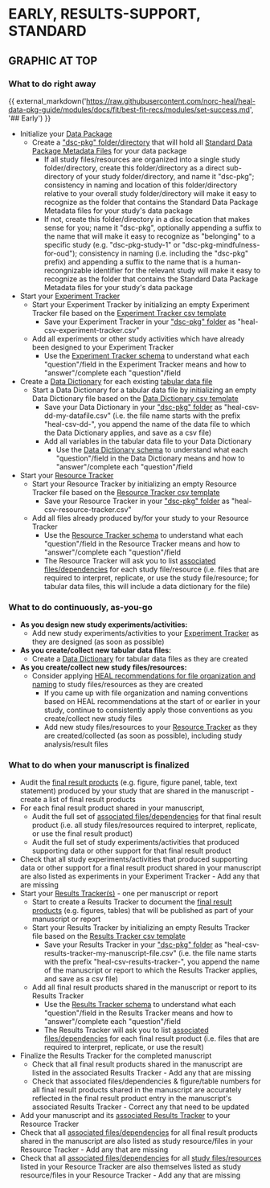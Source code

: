 # EARLY, RESULTS-SUPPORT, STANDARD


## GRAPHIC AT TOP


### What to do **right away**    
{{ external_markdown('https://raw.githubusercontent.com/norc-heal/heal-data-pkg-guide/modules/docs/fit/best-fit-recs/modules/set-success.md', '## Early') }}

* Initialize your [Data Package](../terms/index.md#data-package)  
  * Create a ["dsc-pkg" folder/directory](../terms/index.md#dsc-pkg-folder) that will hold all [Standard Data Package Metadata Files](../terms/index.md#standard-data-package-metadata-files) for your data package
    * If all study files/resources are organized into a single study folder/directory, create this folder/directory as a direct sub-directory of your study folder/directory, and name it "dsc-pkg"; consistency in naming and location of this folder/directory relative to your overall study folder/directory will make it easy to recognize as the folder that contains the Standard Data Package Metadata files for your study's data package
    * If not, create this folder/directory in a disc location that makes sense for you; name it "dsc-pkg", optionally appending a suffix to the name that will make it easy to recognize as "belonging" to a specific study (e.g. "dsc-pkg-study-1" or "dsc-pkg-mindfulness-for-oud"); consistency in naming (i.e. including the "dsc-pkg" prefix) and appending a suffix to the name that is a human-recongnizable identifier for the relevant study will make it easy to recognize as the folder that contains the Standard Data Package Metadata files for your study's data package  
* Start your [Experiment Tracker](../terms/index.md#experiment-tracker) 
  * Start your Experiment Tracker by initializing an empty Experiment Tracker file based on the [Experiment Tracker csv template](https://raw.githubusercontent.com/norc-heal/heal-data-pkg-tool/main/heal-csv-experiment-tracker.csv)
    * Save your Experiment Tracker in your ["dsc-pkg" folder](../terms/index.md#dsc-pkg-folder) as "heal-csv-experiment-tracker.csv"
  * Add all experiments or other study activities which have already been designed to your Experiment Tracker
    * Use the [Experiment Tracker schema](../schemas/md_resource_tracker.md) to understand what each "question"/field in the Experiment Tracker means and how to "answer"/complete each "question"/field 
* Create a [Data Dictionary](../terms/index.md#data-dictionary) for each existing [tabular data file](../terms/index.md#tabular-data-file)
  * Start a Data Dictionary for a tabular data file by initializing an empty Data Dictionary file based on the [Data Dictionary csv template](../csv-templates/heal-csv-data-dictionary.csv)
    * Save your Data Dictionary in your ["dsc-pkg" folder](../terms/index.md#dsc-pkg-folder) as "heal-csv-dd-my-datafile.csv" (i.e. the file name starts with the prefix "heal-csv-dd-", you append the name of the data file to which the Data Dictionary applies, and save as a csv file)
    * Add all variables in the tabular data file to your Data Dictionary
      * Use the [Data Dictionary schema](../schemas/md_data_dictionary.md) to understand what each "question"/field in the Data Dictionary means and how to "answer"/complete each "question"/field 
* Start your [Resource Tracker](../terms/index.md#resource-tracker)
  * Start your Resource Tracker by initializing an empty Resource Tracker file based on the [Resource Tracker csv template](https://raw.githubusercontent.com/norc-heal/heal-data-pkg-tool/main/heal-csv-resource-tracker.csv)
    * Save your Resource Tracker in your ["dsc-pkg" folder](../terms/index.md#dsc-pkg-folder) as "heal-csv-resource-tracker.csv"
  * Add all files already produced by/for your study to your Resource Tracker
    * Use the [Resource Tracker schema](../schemas/md_resource_tracker.md) to understand what each "question"/field in the Resource Tracker means and how to "answer"/complete each "question"/field  
    * The Resource Tracker will ask you to list [associated files/dependencies](../terms/index.md#associated-filesdependencies) for each study file/resource (i.e. files that are required to interpret, replicate, or use the study file/resource; for tabular data files, this will include a data dictionary for the file)


### What to do **continuously, as-you-go**
    
* **As you design new study experiments/activities:**
  * Add new study experiments/activities to your [Experiment Tracker](../terms/index.md#experiment-tracker) as they are designed (as soon as possible)
* **As you create/collect new tabular data files:**
  * Create a [Data Dictionary](../terms/index.md#data-dictionary) for tabular data files as they are created
* **As you create/collect new study files/resources:** 
  * Consider applying [HEAL recommendations for file organization and naming](../file-o-and-n/index.md) to study files/resources as they are created
    * If you came up with file organization and naming conventions based on HEAL recommendations at the start of or earlier in your study, continue to consistently apply those conventions as you create/collect new study files
    * Add new study files/resources to your [Resource Tracker](../terms/index.md#resource-tracker) as they are created/collected (as soon as possible), including study analysis/result files
    
### What to do **when your manuscript is finalized**

* Audit the [final result products](../terms/index.md#final-result-products) (e.g. figure, figure panel, table, text statement) produced by your study that are shared in the manuscript - create a list of final result products
* For each final result product shared in your manuscript, 
  * Audit the full set of [associated files/dependencies](../terms/index.md#associated-filesdependencies) for that final result product (i.e. all study files/resources required to interpret, replicate, or use the final result product)
  * Audit the full set of study experiments/activities that produced supporting data or other support for that final result product
* Check that all study experiments/activities that produced supporting data or other support for a final result product shared in your manuscript are also listed as experiments in your Experiment Tracker - Add any that are missing
* Start your [Results Tracker(s)](../terms/index.md#results-tracker) - one per manuscript or report
  * Start to create a Results Tracker to document the [final result products](../terms/index.md#final-result-products) (e.g. figures, tables) that will be published as part of your manuscript or report
  * Start your Results Tracker by initializing an empty Results Tracker file based on the [Results Tracker csv template](https://raw.githubusercontent.com/norc-heal/heal-data-pkg-tool/main/heal-csv-results-tracker.csv)
    * Save your Results Tracker in your ["dsc-pkg" folder](../terms/index.md#dsc-pkg-folder) as "heal-csv-results-tracker-my-manuscript-file.csv" (i.e. the file name starts with the prefix "heal-csv-results-tracker-", you append the name of the manuscript or report to which the Results Tracker applies, and save as a csv file)
  * Add all final result products shared in the manuscript or report to its Results Tracker
    * Use the [Results Tracker schema](../schemas/md_results_tracker.md) to understand what each "question"/field in the Results Tracker means and how to "answer"/complete each "question"/field 
    * The Results Tracker will ask you to list [associated files/dependencies](../terms/index.md#associated-filesdependencies) for each final result product (i.e. files that are required to interpret, replicate, or use the result)
* Finalize the Results Tracker for the completed manuscript
  * Check that all final result products shared in the manuscript are listed in the associated Results Tracker - Add any that are missing
  * Check that associated files/dependencies & figure/table numbers for all final result products shared in the manuscript are accurately reflected in the final result product entry in the manuscript's associated Results Tracker - Correct any that need to be updated
* Add your manuscript and its [associated Results Tracker](../terms/index.md#associated-results-tracker) to your Resource Tracker 
* Check that all [associated files/dependencies](../terms/index.md#associated-filesdependencies) for all final result products shared in the manuscript are also listed as study resource/files in your Resource Tracker - Add any that are missing
* Check that all [associated files/dependencies](../terms/index.md#associated-filesdependencies) for all [study files/resources](../terms/index.md#study-filesresources) listed in your Resource Tracker are also themselves listed as study resource/files in your Resource Tracker - Add any that are missing


